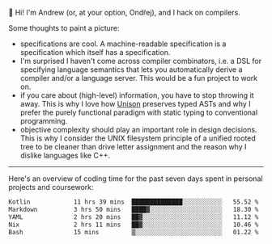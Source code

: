 :wave: Hi! I'm Andrew (or, at your option, Ondřej), and I hack on compilers. 

Some thoughts to paint a picture:
- specifications are cool. A machine-readable specification is a specification which itself has a specification.
- I'm surprised I haven't come across compiler combinators, i.e. a DSL for specifying language semantics that lets you automatically derive a compiler and/or a language server. This would be a fun project to work on.
- if you care about (high-level) information, you have to stop throwing it away. This is why I love how [Unison](https://github.com/unisonweb/unison) preserves typed ASTs and why I prefer the purely functional paradigm with static typing to conventional programming.
- objective complexity should play an important role in design decisions. This is why I consider the UNIX filesystem principle of a unified rooted tree to be cleaner than drive letter assignment and the reason why I dislike languages like C++.

---

Here's an overview of coding time for the past seven days spent in personal projects and coursework:
<!--START_SECTION:waka-->

```txt
Kotlin            11 hrs 39 mins  ██████████████░░░░░░░░░░░   55.52 %
Markdown          3 hrs 50 mins   ████▓░░░░░░░░░░░░░░░░░░░░   18.30 %
YAML              2 hrs 20 mins   ██▓░░░░░░░░░░░░░░░░░░░░░░   11.12 %
Nix               2 hrs 11 mins   ██▓░░░░░░░░░░░░░░░░░░░░░░   10.46 %
Bash              15 mins         ▒░░░░░░░░░░░░░░░░░░░░░░░░   01.22 %
```

<!--END_SECTION:waka-->

<!--
**viluon/viluon** is a ✨ _special_ ✨ repository because its `README.md` (this file) appears on your GitHub profile.

Here are some ideas to get you started:

- 🔭 I’m currently working on ...
- 🌱 I’m currently learning ...
- 👯 I’m looking to collaborate on ...
- 🤔 I’m looking for help with ...
- 💬 Ask me about ...
- 📫 How to reach me: ...
- 😄 Pronouns: ...
- ⚡ Fun fact: ...
-->
